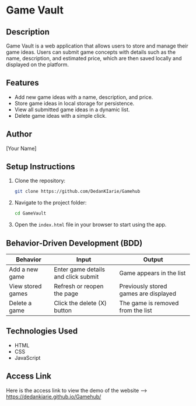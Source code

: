 # Game Vault

## Description
Game Vault is a web application that allows users to store and manage their game ideas. Users can submit game concepts with details such as the name, description, and estimated price, which are then saved locally and displayed on the platform.

## Features
- Add new game ideas with a name, description, and price.
- Store game ideas in local storage for persistence.
- View all submitted game ideas in a dynamic list.
- Delete game ideas with a simple click.

## Author
[Your Name]

## Setup Instructions
1. Clone the repository:
   ```sh
   git clone https://github.com/DedanKIarie/Gamehub
   ```
2. Navigate to the project folder:
   ```sh
   cd GameVault
   ```
3. Open the `index.html` file in your browser to start using the app.

## Behavior-Driven Development (BDD)
| Behavior | Input | Output |
|----------|-------|--------|
| Add a new game | Enter game details and click submit | Game appears in the list |
| View stored games | Refresh or reopen the page | Previously stored games are displayed |
| Delete a game | Click the delete (X) button | The game is removed from the list |

## Technologies Used
- HTML
- CSS
- JavaScript

## Access Link
Here is the access link to view the demo of the website --> https://dedankiarie.github.io/Gamehub/

